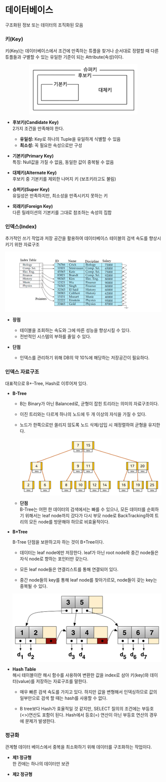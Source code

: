 # 데이터베이스

구조화된 정보 또는 데이터의 조직화된 모음

### 키(Key)

키(Key)는 데이터베이스에서 조건에 만족하는 튜플을 찾거나 순서대로 정렬할 때 다른 튜플들과 구별할 수 있는 유일한 기준이 되는 Attribute(속성)이다.

  <p align="center"><img src='.\images\keys.png' align="center" width=350><p>

- **후보키(Candidate Key)**<br>
  2가지 조건을 만족해야 한다.<br>

  - **유일성:** Key로 하나의 Tuple을 유일하게 식별할 수 있음
  - **최소성:** 꼭 필요한 속성으로만 구성

- **기본키(Primary Key)**<br>
  특징: Null값을 가질 수 없음, 동일한 값이 중복될 수 없음

- **대체키(Alternate Key)**<br>
  후보키 중 기본키를 제외한 나머지 키 (보조키라고도 불림)

- **슈퍼키(Super Key)**<br>
  유일성은 만족하지만, 최소성을 만족시키지 못하는 키

- **외래키(Foreign Key)**<br>
  다른 릴레이션의 기본키를 그대로 참조하는 속성의 집합

### 인덱스(Index)

추가적인 쓰기 작업과 저장 공간을 활용하여 데이터베이스 테이블의 검색 속도를 향상시키기 위한 자료구조

  <p align="center"><img src='.\images\index.png' align="center" width=600><p>

- **장점**<br>

  - 테이블을 조회하는 속도와 그에 따른 성능을 향상시킬 수 있다.
  - 전반적인 시스템의 부하를 줄일 수 있다.

- **단점**<br>
  - 인덱스를 관리하기 위해 DB의 약 10%에 해당하는 저장공간이 필요하다.

### 인덱스 자료구조

대표적으로 B+-Tree, Hash로 이루어져 있다.

- **B-Tree**<br>

  - B는 Binary가 아닌 Balanced로, 균형이 잡힌 트리라는 의미의 자료구조이다.<br>
  - 이진 트리와는 다르게 하나의 노드에 두 개 이상의 자식을 가질 수 있다.<br>
  - 노드가 한쪽으로만 쏠리지 않도록 노드 삭제/삽입 시 재정렬하여 균형을 유지한다.

    <p align="center"><img src='.\images\b-tree.png' align="center" width=600><p>

  - **단점**<br>
    B-Tree는 어떤 한 데이터의 검색에서는 빠를 수 있으나, 모든 데이터를 순회하기 위해서는 leaf node까지 갔다가 다시 부모 node로 BackTracking하여 트리의 모든 node를 방문해야 하므로 비효율적이다.

- **B+Tree**<br>

  B-Tree 단점을 보완하고자 하는 것이 B+Tree이다.

  - 데이터는 leaf node에만 저장한다. leaf가 아닌 root node와 중간 node들은 자식 node로 향하는 포인터만 갖는다.

  - 모든 leaf node들은 연결리스트를 통해 연결되어 있다.
  - 중간 node들의 key를 통해 leaf node를 찾아가르모, node들이 갖는 key는 중복될 수 있다.

  <p align="center"><img src='.\images\b+tree.png' align="center" width=500><p>

- **Hash Table**<br>
  해시 테이블이란 해시 함수를 사용하여 변환한 값을 index로 삼아 키(key)와 데이터(value)를 저장하는 자료구조를 말한다.

  - 매우 빠른 검색 속도를 가지고 있다. 하지만 값을 변형해서 인덱싱하므로 값의 일부만으로 검색 할 때는 hash를 사용할 수 없다.

  - B tree보다 Hash가 효율적일 것 같지만, SELECT 질의의 조건에는 부등호(<>)연산도 포함이 된다. Hash에서 등호(=) 연산이 아닌 부등호 연산의 경우에 문제가 발생한다.

### 정규화

관계형 데이터 베이스에서 중복을 최소화하기 위해 데이터를 구조화하는 작업이다.

- **제1 정규형**<br>
  한 칸에는 하나의 데이터만 보관

- **제2 정규형**<br>
